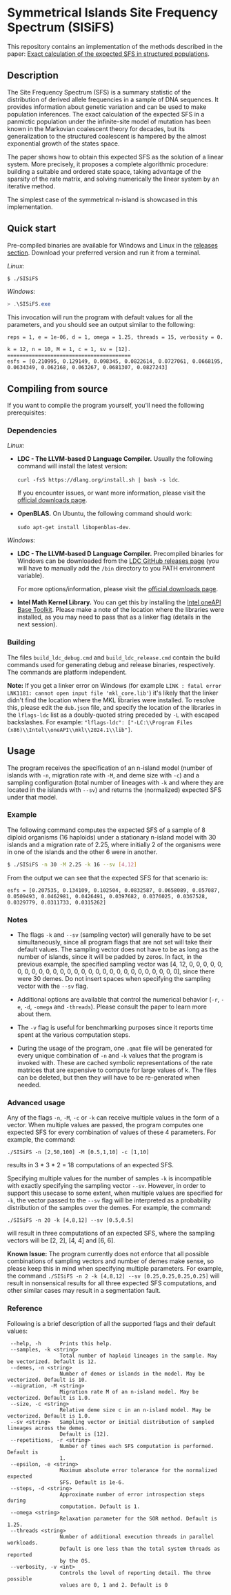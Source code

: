 # Symmetrical Islands Site Frequency Spectrum (SISiFS)

This repository contains an implementation of the methods described in the paper: [Exact calculation of the expected SFS in structured populations](https://www.biorxiv.org/content/10.1101/2023.05.10.540112v1).

## Description

The Site Frequency Spectrum (SFS) is a summary statistic of the distribution of derived allele frequencies in a sample of DNA sequences. It provides information about genetic variation and can be used to make population inferences. The exact calculation of the expected SFS in a panmictic population under the infinite-site model of mutation has been known in the Markovian coalescent theory for decades, but its generalization to the structured coalescent is hampered by the almost exponential growth of the states space. 

The paper shows how to obtain this expected SFS as the solution of a linear system.
More precisely, it proposes a complete algorithmic procedure: building a suitable and ordered state space, taking advantage of the sparsity of the rate matrix, and solving numerically the linear system by an iterative method. 

The simplest case of the symmetrical n-island is showcased in this implementation.

## Quick start

Pre-compiled binaries are available for Windows and Linux in the [releases section](TODO). Download your preferred version and run it from a terminal. 

*Linux:*
``` bash
$ ./SISiFS
```
*Windows:*
``` powershell
> .\SISiFS.exe
```
This invocation will run the program with default values for all the parameters, and you should see an output similar to the following:
```
reps = 1, e = 1e-06, d = 1, omega = 1.25, threads = 15, verbosity = 0.

k = 12, n = 10, M = 1, c = 1, sv = [12].
========================================
esfs = [0.210995, 0.129149, 0.098345, 0.0822614, 0.0727061, 0.0668195, 0.0634349, 0.062168, 0.063267, 0.0681307, 0.0827243]
```

## Compiling from source

If you want to compile the program yourself, you'll need the following prerequisites:

### Dependencies
*Linux:*
 * **LDC - The LLVM-based D Language Compiler.** Usually the following command will install the latest version: 
 
    `curl -fsS https://dlang.org/install.sh | bash -s ldc`.

    If you encounter issues, or want more information, please visit the [official downloads page](https://dlang.org/download.html).

 * **OpenBLAS.** On Ubuntu, the following command should work:

    `sudo apt-get install libopenblas-dev`.

*Windows:*
 * **LDC - The LLVM-based D Language Compiler.** Precompiled binaries for Windows can be downloaded from the [LDC GitHub releases page](https://github.com/ldc-developers/ldc/releases) (you will have to manually add the `/bin` directory to you PATH environment variable). 
 
    For more options/information, please visit the [official downloads page](https://dlang.org/download.html).

 * **Intel Math Kernel Library.** You can get this by installing the [Intel oneAPI Base Toolkit](https://www.intel.com/content/www/us/en/developer/tools/oneapi/toolkits.html#base-kit). Please make a note of the location where the libraries were installed, as you may need to pass that as a linker flag (details in the next session).

### Building

The files `build_ldc_debug.cmd` and `build_ldc_release.cmd` contain the build commands used for  generating debug and release binaries, respectively. The commands are platform independent.

**Note:**  If you get a linker error on Windows (for example `LINK : fatal error LNK1181: cannot open input file 'mkl_core.lib'`) it's likely that  the linker didn't find the location where the MKL libraries were installed. To resolve  this, please edit the `dub.json` file, and specify the location of the libraries in the `lflags-ldc` list as a doubly-quoted string preceded by `-L` with escaped backslashes. For example: `"lflags-ldc": ["-LC:\\Program Files (x86)\\Intel\\oneAPI\\mkl\\2024.1\\lib"]`.

## Usage

The program receives the specification of an n-island model (number of islands with `-n`, migration rate with `-M`, and deme size with `-c`) and a sampling configuration (total number of lineages with `-k` and where they are located in the islands with `--sv`) and returns the (normalized) expected SFS under that model. 

### Example
The following command computes the expected SFS of a sample of 8 diploid organisms (16 haploids) under a stationary n-island model with 30 islands and a migration rate of 2.25, where initially 2 of the organisms were in one of the islands and the other 6 were in another. 
``` bash
$ ./SISiFS -n 30 -M 2.25 -k 16 --sv [4,12]
```
From the output we can see that the expected SFS for that scenario is:
```
esfs = [0.207535, 0.134109, 0.102504, 0.0832587, 0.0658089, 0.057087, 0.0509493, 0.0462981, 0.0426491, 0.0397682, 0.0376025, 0.0367528, 0.0329779, 0.0311733, 0.0315262]
```

### Notes
- The flags `-k` and `--sv` (sampling vector) will generally have to be set simultaneously, since all program flags that are not set will take their default values. The sampling vector does not have to be as long as the number of islands, since it will be padded by zeros. In fact, in the previous example, the specified sampling vector was [4, 12, 0, 0, 0, 0, 0, 0, 0, 0, 0, 0, 0, 0, 0, 0, 0, 0, 0, 0, 0, 0, 0, 0, 0, 0, 0, 0, 0, 0], since there were 30 demes. Do not insert spaces when specifying the sampling vector with the `--sv` flag.

- Additional options are available that control the numerical behavior  (`-r`, `-e`, `-d`, `-omega` and `-threads`). Please consult the paper to learn more about them. 

- The `-v` flag is useful for benchmarking purposes since it reports time spent at the various computation steps.

- During  the usage of the program, one `.qmat` file will be generated for every unique combination of `-n` and `-k` values that the program is invoked with. These are cached symbolic representations of the rate matrices that are expensive to compute for large values of k. The files can be deleted, but then they will have to be re-generated when needed.

### Advanced usage

Any of the flags `-n`, `-M`, `-c` or `-k` can receive multiple values in the form of a vector. When multiple values are passed, the program computes one expected SFS for every combination of values of these 4 parameters. For example, the command:
```
./SISiFS -n [2,50,100] -M [0.5,1,10] -c [1,10]
```
results in 3 * 3 * 2 = 18 computations of an expected SFS.


Specifying multiple values for the number of samples `-k` is incompatible with exactly specifying the sampling vector `--sv`. However, in order to support this usecase to some extent, when multiple values are specified for `-k`, the vector passed to the `--sv` flag will be interpreted as a probability distribution of the samples over the demes. For example, the command:
```
./SISiFS -n 20 -k [4,8,12] --sv [0.5,0.5]
```
will result in three computations of an expected SFS, where the sampling vectors will be [2, 2], [4, 4] and [6, 6].

**Known Issue:** The program currently does not enforce that all possible combinations of sampling vectors and number of demes make sense, so please keep this in mind when specifying multiple parameters. For example, the command `./SISiFS -n 2 -k [4,8,12] --sv [0.25,0.25,0.25,0.25]` will result in nonsensical results for all three expected SFS computations, and other similar cases may result in a segmentation fault.

### Reference
Following is a brief description of all the supported flags and their default values:
``` 
 --help, -h      Prints this help.
 --samples, -k <string>
                 Total number of haploid lineages in the sample. May be vectorized. Default is 12.
 --demes, -n <string>
                 Number of demes or islands in the model. May be vectorized. Default is 10.
 --migration, -M <string>
                 Migration rate M of an n-island model. May be vectorized. Default is 1.0.
 --size, -c <string>
                 Relative deme size c in an n-island model. May be vectorized. Default is 1.0.
 --sv <string>   Sampling vector or initial distribution of sampled lineages across the demes.
                 Default is [12].
 --repetitions, -r <string>
                 Number of times each SFS computation is performed. Default is
                 1.
 --epsilon, -e <string>
                 Maximum absolute error tolerance for the normalized expected
                 SFS. Default is 1e-6.
 --steps, -d <string>
                 Approximate number of error introspection steps during
                 computation. Default is 1.
 --omega <string>
                 Relaxation parameter for the SOR method. Default is 1.25.
 --threads <string>
                 Number of additional execution threads in parallel workloads.
                 Default is one less than the total system threads as reported
                 by the OS.
 --verbosity, -v <int>
                 Controls the level of reporting detail. The three possible
                 values are 0, 1 and 2. Default is 0
```